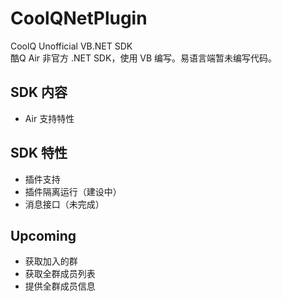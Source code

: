 # CoolQNetPlugin
CoolQ Unofficial VB.NET SDK<br>
酷Q Air 非官方 .NET SDK，使用 VB 编写。易语言端暂未编写代码。
## SDK 内容
* Air 支持特性

## SDK 特性
* 插件支持
* 插件隔离运行（建设中）
* 消息接口（未完成）

## Upcoming
* 获取加入的群
* 获取全群成员列表
* 提供全群成员信息
